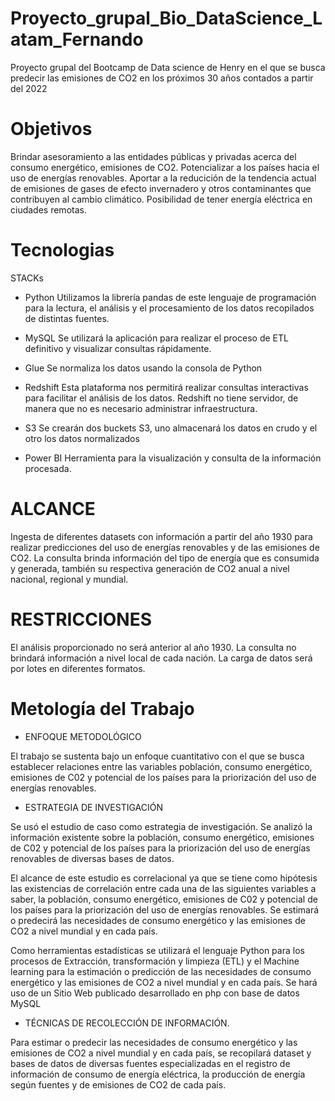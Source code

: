 # Proyecto_grupal_Bio_DataScience_Latam_Fernando
Proyecto grupal del Bootcamp de Data science de Henry en el que se busca predecir las emisiones de CO2 en los próximos 30 años contados a partir del 2022

# Objetivos

Brindar asesoramiento a las entidades públicas y privadas acerca del consumo energético, emisiones de CO2.
Potencializar a los países hacia el uso de energías renovables.
Aportar a la reducición de la tendencia actual de emisiones de gases de efecto invernadero y otros contaminantes que contribuyen al cambio climático.
Posibilidad de tener energía eléctrica en ciudades remotas.

# Tecnologias

STACKs

- Python
Utilizamos la librería pandas de este lenguaje de programación para la lectura, el análisis y el procesamiento de los datos recopilados de distintas fuentes.

- MySQL
Se utilizará la aplicación para realizar el proceso de ETL definitivo y visualizar consultas rápidamente.

- Glue
Se normaliza los datos usando la consola de Python

- Redshift
Esta plataforma nos permitirá realizar consultas interactivas para facilitar el análisis de los datos. Redshift no tiene servidor, de manera que no es  necesario administrar infraestructura.

- S3
Se crearán dos buckets S3, uno almacenará los datos en crudo y el otro los datos normalizados

- Power BI
Herramienta para la visualización y consulta de la información procesada.

# ALCANCE

Ingesta de diferentes datasets con información a partir del año 1930 para realizar predicciones del uso de energías renovables y de las emisiones de CO2.
La consulta brinda información del tipo de energía que es consumida y generada, también su respectiva generación de CO2 anual a nivel nacional, regional y mundial.

# RESTRICCIONES

El análisis proporcionado no será anterior al año 1930.
La consulta no brindará información a nivel local de cada nación.
La carga de datos será por lotes en diferentes formatos.

# Metología del Trabajo

- ENFOQUE METODOLÓGICO

El trabajo se sustenta bajo un enfoque cuantitativo con el que se busca establecer relaciones entre las variables población, consumo energético, emisiones de C02 y potencial de los países para la priorización del uso de energías renovables.

- ESTRATEGIA DE INVESTIGACIÓN

Se usó el estudio de caso como estrategia de investigación. Se analizó la información existente sobre la población, consumo energético, emisiones de C02 y potencial de los países para la priorización del uso de energías renovables de diversas bases de datos.

El alcance de este estudio es correlacional ya que se tiene como hipótesis las existencias de correlación entre cada una de las siguientes variables a saber, la población, consumo energético, emisiones de C02 y potencial de los países para la priorización del uso de energías renovables. Se estimará o predecirá las necesidades de consumo energético y las emisiones de CO2 a nivel mundial y en cada país.

Como herramientas estadísticas se utilizará el lenguaje Python para los procesos de Extracción, transformación y limpieza (ETL) y el Machine learning para la estimación o predicción de las necesidades de consumo energético y las emisiones de CO2 a nivel mundial y en cada país. Se hará uso de un Sitio Web publicado desarrollado en php con base de datos MySQL

- TÉCNICAS DE RECOLECCIÓN DE INFORMACIÓN.

Para estimar o predecir las necesidades de consumo energético y las emisiones de CO2 a nivel mundial y en cada país, se recopilará dataset y bases de datos de diversas fuentes especializadas en el registro de información de consumo de energía eléctrica, la producción de energía según fuentes y de emisiones de CO2 de cada país.
